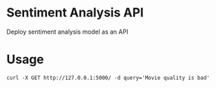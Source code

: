# Sentiment Analysis API

Deploy sentiment analysis model as an API

# Usage

`curl -X GET http://127.0.0.1:5000/ -d query='Movie quality is bad'`
